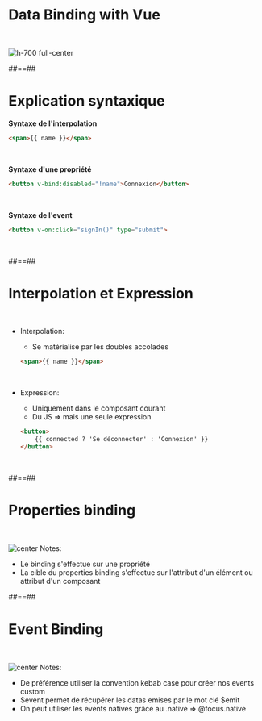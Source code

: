 <!-- .slide" -->
# Data Binding with Vue
<br>

![h-700 full-center](assets/images/school/data-binding-template/vue.png)


##==##

<!-- .slide: class="with-code inconsolata " -->
# Explication syntaxique


__Syntaxe de l'interpolation__<br>
```html
<span>{{ name }}</span>
```
<!-- .element: class="medium-code" -->
<br>

__Syntaxe d'une propriété__<br>
```html
<button v-bind:disabled="!name">Connexion</button>
```
<!-- .element: class="medium-code" -->
<br>

__Syntaxe de l'event__<br>
```html
<button v-on:click="signIn()" type="submit">
```
<!-- .element: class="medium-code" -->
<br>

##==##

<!-- .slide -->
# Interpolation et Expression
<br>

- Interpolation:
    - Se matérialise par les doubles accolades 
    
    ```html
    <span>{{ name }}</span>
    ```

    <br>
- Expression:
    - Uniquement dans le composant courant
    - Du JS => mais une seule expression

    ```html
    <button>
        {{ connected ? 'Se déconnecter' : 'Connexion' }}
    </button>
    ```
<br>

##==##

<!-- .slide" -->
# Properties binding
<br>

![center](assets/images/school/data-binding-template/properties_binding.png)
Notes:
 - Le binding s'effectue sur une propriété
 - La cible du properties binding s'effectue sur l'attribut d'un élément ou attribut d'un composant

##==##

<!-- .slide" -->
# Event Binding
<br>

![center](assets/images/school/data-binding-template/event_binding.png)
Notes:
 - De préférence utiliser la convention kebab case pour créer nos events custom
 - $event permet de récupérer les datas emises par le mot clé $emit
 - On peut utiliser les events natives grâce au .native => @focus.native
